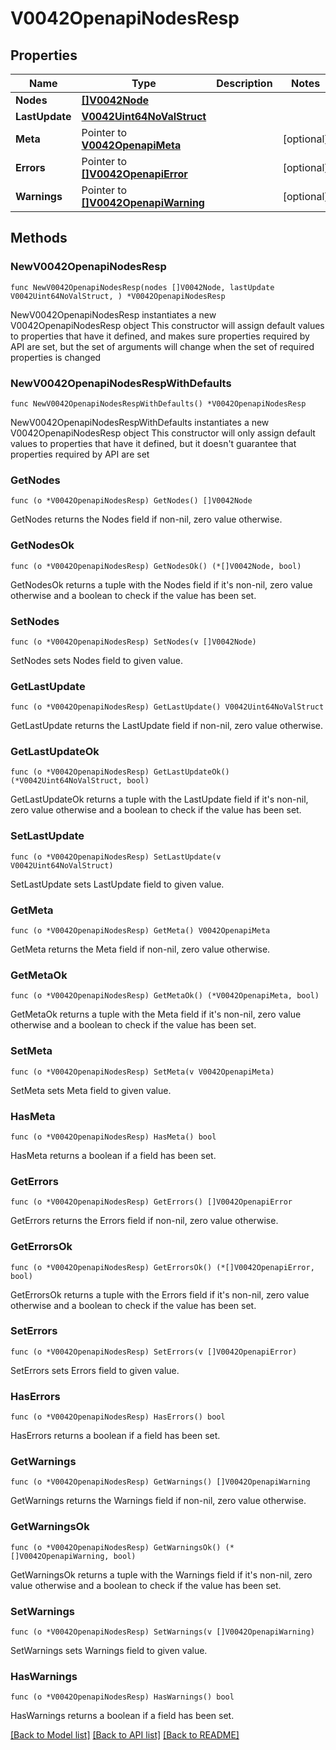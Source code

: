 # V0042OpenapiNodesResp

## Properties

Name | Type | Description | Notes
------------ | ------------- | ------------- | -------------
**Nodes** | [**[]V0042Node**](V0042Node.md) |  | 
**LastUpdate** | [**V0042Uint64NoValStruct**](V0042Uint64NoValStruct.md) |  | 
**Meta** | Pointer to [**V0042OpenapiMeta**](V0042OpenapiMeta.md) |  | [optional] 
**Errors** | Pointer to [**[]V0042OpenapiError**](V0042OpenapiError.md) |  | [optional] 
**Warnings** | Pointer to [**[]V0042OpenapiWarning**](V0042OpenapiWarning.md) |  | [optional] 

## Methods

### NewV0042OpenapiNodesResp

`func NewV0042OpenapiNodesResp(nodes []V0042Node, lastUpdate V0042Uint64NoValStruct, ) *V0042OpenapiNodesResp`

NewV0042OpenapiNodesResp instantiates a new V0042OpenapiNodesResp object
This constructor will assign default values to properties that have it defined,
and makes sure properties required by API are set, but the set of arguments
will change when the set of required properties is changed

### NewV0042OpenapiNodesRespWithDefaults

`func NewV0042OpenapiNodesRespWithDefaults() *V0042OpenapiNodesResp`

NewV0042OpenapiNodesRespWithDefaults instantiates a new V0042OpenapiNodesResp object
This constructor will only assign default values to properties that have it defined,
but it doesn't guarantee that properties required by API are set

### GetNodes

`func (o *V0042OpenapiNodesResp) GetNodes() []V0042Node`

GetNodes returns the Nodes field if non-nil, zero value otherwise.

### GetNodesOk

`func (o *V0042OpenapiNodesResp) GetNodesOk() (*[]V0042Node, bool)`

GetNodesOk returns a tuple with the Nodes field if it's non-nil, zero value otherwise
and a boolean to check if the value has been set.

### SetNodes

`func (o *V0042OpenapiNodesResp) SetNodes(v []V0042Node)`

SetNodes sets Nodes field to given value.


### GetLastUpdate

`func (o *V0042OpenapiNodesResp) GetLastUpdate() V0042Uint64NoValStruct`

GetLastUpdate returns the LastUpdate field if non-nil, zero value otherwise.

### GetLastUpdateOk

`func (o *V0042OpenapiNodesResp) GetLastUpdateOk() (*V0042Uint64NoValStruct, bool)`

GetLastUpdateOk returns a tuple with the LastUpdate field if it's non-nil, zero value otherwise
and a boolean to check if the value has been set.

### SetLastUpdate

`func (o *V0042OpenapiNodesResp) SetLastUpdate(v V0042Uint64NoValStruct)`

SetLastUpdate sets LastUpdate field to given value.


### GetMeta

`func (o *V0042OpenapiNodesResp) GetMeta() V0042OpenapiMeta`

GetMeta returns the Meta field if non-nil, zero value otherwise.

### GetMetaOk

`func (o *V0042OpenapiNodesResp) GetMetaOk() (*V0042OpenapiMeta, bool)`

GetMetaOk returns a tuple with the Meta field if it's non-nil, zero value otherwise
and a boolean to check if the value has been set.

### SetMeta

`func (o *V0042OpenapiNodesResp) SetMeta(v V0042OpenapiMeta)`

SetMeta sets Meta field to given value.

### HasMeta

`func (o *V0042OpenapiNodesResp) HasMeta() bool`

HasMeta returns a boolean if a field has been set.

### GetErrors

`func (o *V0042OpenapiNodesResp) GetErrors() []V0042OpenapiError`

GetErrors returns the Errors field if non-nil, zero value otherwise.

### GetErrorsOk

`func (o *V0042OpenapiNodesResp) GetErrorsOk() (*[]V0042OpenapiError, bool)`

GetErrorsOk returns a tuple with the Errors field if it's non-nil, zero value otherwise
and a boolean to check if the value has been set.

### SetErrors

`func (o *V0042OpenapiNodesResp) SetErrors(v []V0042OpenapiError)`

SetErrors sets Errors field to given value.

### HasErrors

`func (o *V0042OpenapiNodesResp) HasErrors() bool`

HasErrors returns a boolean if a field has been set.

### GetWarnings

`func (o *V0042OpenapiNodesResp) GetWarnings() []V0042OpenapiWarning`

GetWarnings returns the Warnings field if non-nil, zero value otherwise.

### GetWarningsOk

`func (o *V0042OpenapiNodesResp) GetWarningsOk() (*[]V0042OpenapiWarning, bool)`

GetWarningsOk returns a tuple with the Warnings field if it's non-nil, zero value otherwise
and a boolean to check if the value has been set.

### SetWarnings

`func (o *V0042OpenapiNodesResp) SetWarnings(v []V0042OpenapiWarning)`

SetWarnings sets Warnings field to given value.

### HasWarnings

`func (o *V0042OpenapiNodesResp) HasWarnings() bool`

HasWarnings returns a boolean if a field has been set.


[[Back to Model list]](../README.md#documentation-for-models) [[Back to API list]](../README.md#documentation-for-api-endpoints) [[Back to README]](../README.md)


